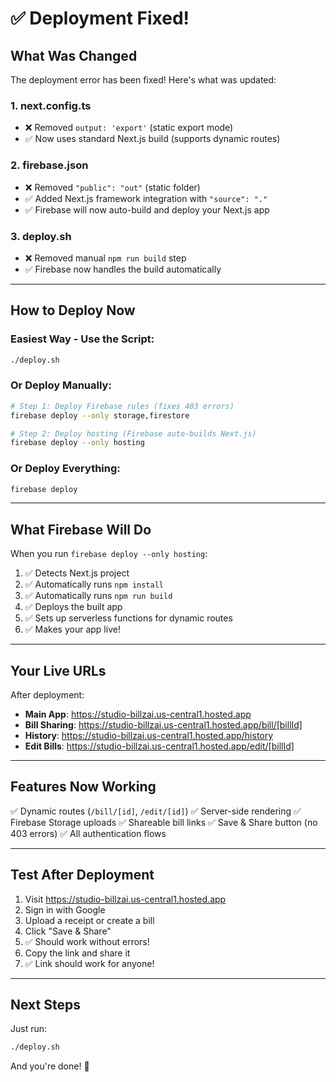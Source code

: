 # ✅ Deployment Fixed!

## What Was Changed

The deployment error has been fixed! Here's what was updated:

### 1. **next.config.ts**
- ❌ Removed `output: 'export'` (static export mode)
- ✅ Now uses standard Next.js build (supports dynamic routes)

### 2. **firebase.json**
- ❌ Removed `"public": "out"` (static folder)
- ✅ Added Next.js framework integration with `"source": "."`
- ✅ Firebase will now auto-build and deploy your Next.js app

### 3. **deploy.sh**
- ❌ Removed manual `npm run build` step
- ✅ Firebase now handles the build automatically

---

## How to Deploy Now

### Easiest Way - Use the Script:

```bash
./deploy.sh
```

### Or Deploy Manually:

```bash
# Step 1: Deploy Firebase rules (fixes 403 errors)
firebase deploy --only storage,firestore

# Step 2: Deploy hosting (Firebase auto-builds Next.js)
firebase deploy --only hosting
```

### Or Deploy Everything:

```bash
firebase deploy
```

---

## What Firebase Will Do

When you run `firebase deploy --only hosting`:

1. ✅ Detects Next.js project
2. ✅ Automatically runs `npm install`
3. ✅ Automatically runs `npm run build`
4. ✅ Deploys the built app
5. ✅ Sets up serverless functions for dynamic routes
6. ✅ Makes your app live!

---

## Your Live URLs

After deployment:

- **Main App**: https://studio-billzai.us-central1.hosted.app
- **Bill Sharing**: https://studio-billzai.us-central1.hosted.app/bill/[billId]
- **History**: https://studio-billzai.us-central1.hosted.app/history
- **Edit Bills**: https://studio-billzai.us-central1.hosted.app/edit/[billId]

---

## Features Now Working

✅ Dynamic routes (`/bill/[id]`, `/edit/[id]`)
✅ Server-side rendering
✅ Firebase Storage uploads
✅ Shareable bill links
✅ Save & Share button (no 403 errors)
✅ All authentication flows

---

## Test After Deployment

1. Visit https://studio-billzai.us-central1.hosted.app
2. Sign in with Google
3. Upload a receipt or create a bill
4. Click "Save & Share"
5. ✅ Should work without errors!
6. Copy the link and share it
7. ✅ Link should work for anyone!

---

## Next Steps

Just run:

```bash
./deploy.sh
```

And you're done! 🎉
